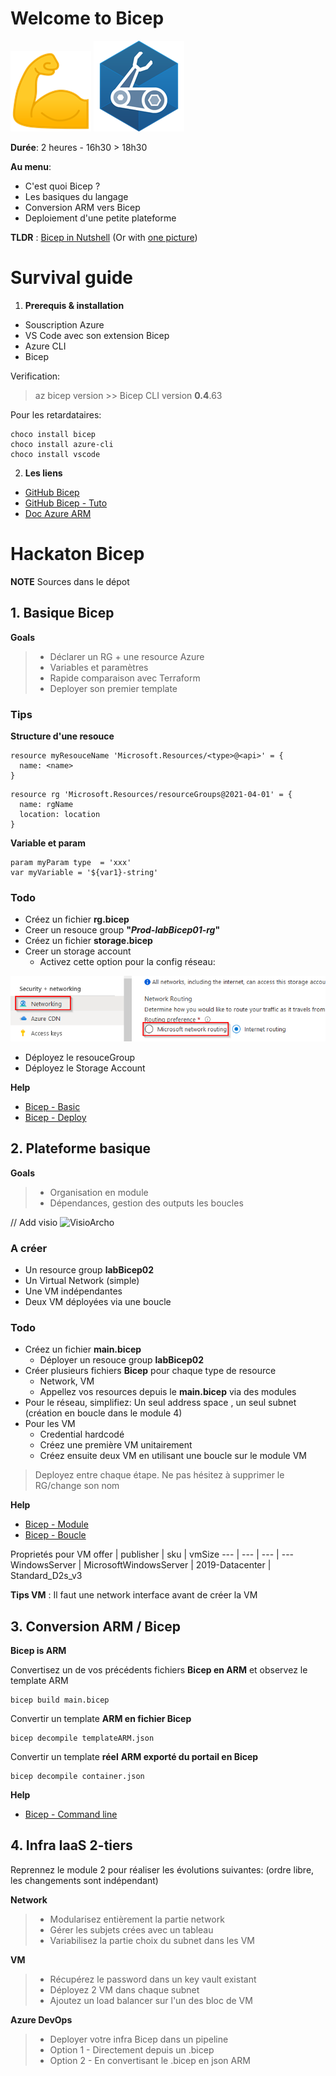 # **Welcome to Bicep**

![BicepLogo](Tools/BicepLogo.png)  ![DevOps](Tools/DevOpsLogo.png)

**Durée**: 2 heures - 16h30 > 18h30

**Au menu**:
- C'est quoi Bicep ? 
- Les basiques du langage 
- Conversion ARM vers Bicep
- Deploiement d'une petite plateforme

**TLDR** : [Bicep in Nutshell](Tools/takeaway.md)
(Or with [one picture](Tools/True-ARM.jpg))

# **Survival guide**

1. **Prerequis & installation**

* Souscription Azure 
* VS Code avec son extension Bicep
* Azure CLI
* Bicep 

Verification:
> az bicep version  >> Bicep CLI version **0.4**.63

Pour les retardataires: 
```code
choco install bicep
choco install azure-cli
choco install vscode
```

2. **Les liens**

- [GitHub Bicep](https://github.com/Azure/bicep) 
- [GitHub Bicep - Tuto](https://github.com/Azure/bicep/blob/main/docs/tutorial/01-simple-template.md) 
- [Doc Azure ARM](https://docs.microsoft.com/en-us/azure/templates/) 

# **Hackaton Bicep**

**NOTE** Sources dans le dépot

## **1. Basique Bicep**

**Goals**
>- Déclarer un RG + une resource Azure
>- Variables et paramètres
>- Rapide comparaison avec Terraform 
>- Deployer son premier template

### **Tips**
**Structure d'une resouce**
```Bicep 
resource myResouceName 'Microsoft.Resources/<type>@<api>' = {
  name: <name>
}
```
```Bicep 
resource rg 'Microsoft.Resources/resourceGroups@2021-04-01' = {
  name: rgName
  location: location
}
```
**Variable et param**
```Bicep 
param myParam type  = 'xxx'
var myVariable = '${var1}-string'
```

### **Todo**
- Créez un fichier **rg.bicep**
- Creer un resouce group **"_Prod-labBicep01-rg_"**
- Créez un fichier **storage.bicep**
- Creer un storage account
    - Activez cette option pour la config réseau:

![StorageConfig](Tools/routing.png)
- Déployez le resouceGroup
- Déployez le Storage Account

**Help** 
- [Bicep - Basic](https://github.com/Azure/bicep/blob/main/docs/tutorial/01-simple-template.md)
- [Bicep - Deploy](https://github.com/Azure/bicep/blob/main/docs/tutorial/02-deploying-a-bicep-file.md)


## **2. Plateforme basique**
**Goals**
>- Organisation en module
>- Dépendances, gestion des outputs les boucles

// Add visio
![VisioArcho](blabla)
### **A créer**
- Un resource group __labBicep**02**__
- Un Virtual Network (simple)
- Une VM indépendantes
- Deux VM déployées via une boucle

### **Todo**
- Créez un fichier **main.bicep**
    - Déployer un resouce group __labBicep**02**__
- Créer plusieurs fichiers **Bicep** pour chaque type de resource
    - Network, VM
    - Appellez vos resources depuis le **main.bicep** via des modules
- Pour le réseau, simplifiez: Un seul address space , un seul subnet (création en boucle dans le module 4)
- Pour les VM
    - Credential hardcodé
    - Créez une première VM unitairement
    - Créez ensuite deux VM en utilisant une boucle sur le module VM

> Deployez entre chaque étape. Ne pas hésitez à supprimer le RG/change son nom

**Help** 
- [Bicep - Module](https://github.com/Azure/bicep/blob/main/docs/tutorial/06-creating-modules.md)
- [Bicep - Boucle](https://github.com/Azure/bicep/blob/main/docs/tutorial/05-loops-conditions-existing.md)


Proprietés pour VM 
offer | publisher | sku | vmSize
--- | --- | --- | --- 
WindowsServer | MicrosoftWindowsServer | 2019-Datacenter | Standard_D2s_v3

**Tips VM** : Il faut une network interface avant de créer la VM 

## **3. Conversion ARM / Bicep**

**Bicep is ARM**

Convertisez un de vos précédents fichiers **Bicep en ARM** et observez le template ARM
```Bicep
bicep build main.bicep
```
Convertir un template **ARM en fichier Bicep**
```Bicep
bicep decompile templateARM.json
```

Convertir un template __réel__ **ARM exporté du portail en Bicep**
```Bicep
bicep decompile container.json
```

**Help** 
- [Bicep - Command line](https://github.com/Azure/bicep/blob/main/docs/tutorial/07-convert-arm-template.md)


## 4. Infra IaaS 2-tiers

Reprennez le module 2 pour réaliser les évolutions suivantes: 
(ordre libre, les changements sont indépendant)

**Network**
> - Modularisez entièrement la partie network
> - Gérer les subjets crées avec un tableau
> - Variabilisez la partie choix du subnet dans les VM

**VM**
> - Récupérez le password dans un key vault existant
> - Déployez 2 VM dans chaque subnet
> - Ajoutez un load balancer sur l'un des bloc de VM

**Azure DevOps**
> - Deployer votre infra Bicep dans un pipeline
> - Option 1 - Directement depuis un .bicep
> - Option 2 - En convertisant le .bicep en json ARM